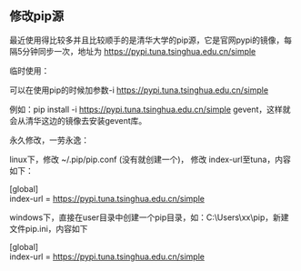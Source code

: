 ## 修改pip源
 最近使用得比较多并且比较顺手的是清华大学的pip源，它是官网pypi的镜像，每隔5分钟同步一次，地址为 https://pypi.tuna.tsinghua.edu.cn/simple

 

临时使用：

可以在使用pip的时候加参数-i https://pypi.tuna.tsinghua.edu.cn/simple

例如：pip install -i https://pypi.tuna.tsinghua.edu.cn/simple gevent，这样就会从清华这边的镜像去安装gevent库。

 

永久修改，一劳永逸：

linux下，修改 ~/.pip/pip.conf (没有就创建一个)， 修改 index-url至tuna，内容如下：

 [global] \
 index-url = https://pypi.tuna.tsinghua.edu.cn/simple

 

windows下，直接在user目录中创建一个pip目录，如：C:\Users\xx\pip，新建文件pip.ini，内容如下

 

 [global] \
 index-url = https://pypi.tuna.tsinghua.edu.cn/simple
